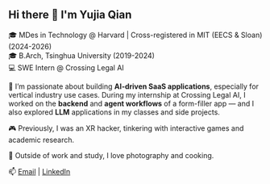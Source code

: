 ## Hi there 👋 I'm Yujia Qian

🎓 MDes in Technology @ Harvard | Cross-registered in MIT (EECS & Sloan) (2024-2026)  
🎓 B.Arch, Tsinghua University (2019-2024)  
💻 SWE Intern @ Crossing Legal AI

🚀 I’m passionate about building **AI-driven SaaS applications**, especially for vertical industry use cases. During my internship at Crossing Legal AI, I worked on the **backend** and **agent workflows** of a form-filler app — and I also explored **LLM** applications in my classes and side projects.  

🎮 Previously, I was an XR hacker, tinkering with interactive games and academic research.

📸 Outside of work and study, I love photography and cooking.

📫 [Email](mailto:yjqian19@gmail.com) | [LinkedIn](https://www.linkedin.com/in/yujia-qian-054a39269/)


<!--
**Justin-Qian/Justin-Qian** is a ✨ _special_ ✨ repository because its `README.md` (this file) appears on your GitHub profile.

Here are some ideas to get you started:

- 🔭 I’m currently working on ...
- 🌱 I’m currently learning ...
- 👯 I’m looking to collaborate on ...
- 🤔 I’m looking for help with ...
- 💬 Ask me about ...
- 📫 How to reach me: ...
- 😄 Pronouns: ...
- ⚡ Fun fact: ...
-->
